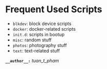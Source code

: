 Frequent Used Scripts
=====================

  * `blkdev`: block device scripts
  * `docker`: docker-related scripts
  * `init.d`: scripts in bootup
  * `misc`: random stuff
  * `photos`: photography stuff
  * `text`: text-related stuff

**`__author__:`** *tuan_t_pham*
